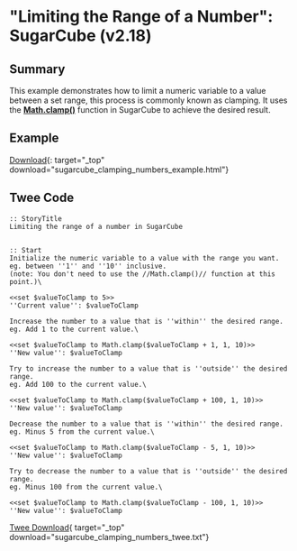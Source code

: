 # "Limiting the Range of a Number": SugarCube (v2.18)

## Summary

This example demonstrates how to limit a numeric variable to a value between a set range, this process is commonly known as clamping. It uses the **[Math.clamp()](http://www.motoslave.net/sugarcube/2/docs/object-methods.html#math-mathclamp)** function in SugarCube to achieve the desired result.

## Example

[Download](sugarcube_clamping_numbers_example.html){: target="_top" download="sugarcube_clamping_numbers_example.html"}

## Twee Code

```twee
:: StoryTitle
Limiting the range of a number in SugarCube


:: Start
Initialize the numeric variable to a value with the range you want.
eg. between ''1'' and ''10'' inclusive.
(note: You don't need to use the //Math.clamp()// function at this point.)\

<<set $valueToClamp to 5>>
''Current value'': $valueToClamp

Increase the number to a value that is ''within'' the desired range.
eg. Add 1 to the current value.\

<<set $valueToClamp to Math.clamp($valueToClamp + 1, 1, 10)>>
''New value'': $valueToClamp

Try to increase the number to a value that is ''outside'' the desired range.
eg. Add 100 to the current value.\

<<set $valueToClamp to Math.clamp($valueToClamp + 100, 1, 10)>>
''New value'': $valueToClamp

Decrease the number to a value that is ''within'' the desired range.
eg. Minus 5 from the current value.\

<<set $valueToClamp to Math.clamp($valueToClamp - 5, 1, 10)>>
''New value'': $valueToClamp

Try to decrease the number to a value that is ''outside'' the desired range.
eg. Minus 100 from the current value.\

<<set $valueToClamp to Math.clamp($valueToClamp - 100, 1, 10)>>
''New value'': $valueToClamp

```

[Twee Download](sugarcube_clamping_numbers_twee.txt){ target="_top" download="sugarcube_clamping_numbers_twee.txt"}
